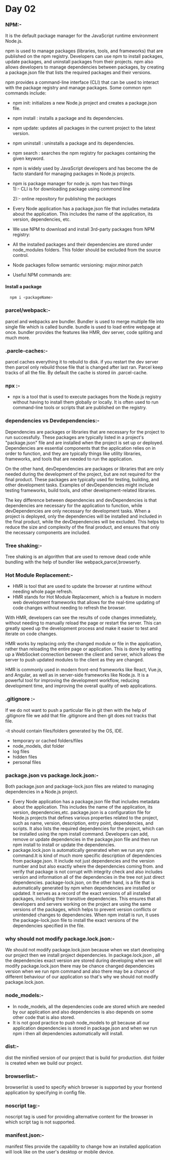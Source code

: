 
# Day 02 

### NPM:- 
It is the default package manager for the JavaScript runtime environment Node.js.

npm is used to manage packages (libraries, tools, and frameworks) that are published on the npm registry. Developers can use npm to install packages, update packages, and uninstall packages from their projects. npm also allows developers to manage dependencies between packages, by creating a package.json file that lists the required packages and their versions.

npm provides a command-line interface (CLI) that can be used to interact with the package registry and manage packages. Some common npm commands include:

- npm init: initializes a new Node.js project and creates a package.json file.
- npm install <package>: installs a package and its dependencies.
- npm update: updates all packages in the current project to the latest version.
- npm uninstall <package>: uninstalls a package and its dependencies.
- npm search <keyword>: searches the npm registry for packages containing the given keyword.
- npm is widely used by JavaScript developers and has become the de facto standard for managing packages in Node.js projects.
- npm is package manager for node js. npm has two things  
    1):- CLI is for downloading package using commond line

    2):- online repository for publishing the packages 
- Every Node application has a package.json file that includes metadata about the
application. This includes the name of the application, its version, dependencies,
etc.
- We use NPM to download and install 3rd-party packages from NPM registry:
- All the installed packages and their dependencies are stored under
node_modules folders. This folder should be excluded from the source control.
- Node packages follow semantic versioning: major.minor.patch
- Useful NPM commands are:






#### Install a package 

```bash
  npm i <packageName>
```
### parcel/webpack:-

parcel and webpacks are bundler. Bundler is used to merge multiple file into single
file which is called bundle. bundle is used to load entire webpage at once. bundler
provides the features like HMR, dev server, code spliting and much more.

### .parcle-caches:-

parcel caches everything it to rebuild to disk. if you restart the dev server then parcel 
only rebuild those file that is changed after last ran. Parcel keep tracks of all the file. 
By default the cache is stored iin .parcel-cache.

### npx :-

- npx is a tool that is used to execute packages from the Node.js registry without having to install them globally or locally. It is often used to run command-line tools or scripts that are published on the registry.

### dependencies vs Devdependencies:-

Dependencies are packages or libraries that are necessary for the project to run successfully. These packages are typically listed in a project's "package.json" file and are installed when the project is set up or deployed. Dependencies are essential components that the application relies on in order to function, and they are typically things like utility libraries, frameworks, and tools that are needed to run the application.

On the other hand, devDependencies are packages or libraries that are only needed during the development of the project, but are not required for the final product. These packages are typically used for testing, building, and other development tasks. Examples of devDependencies might include testing frameworks, build tools, and other development-related libraries.

The key difference between dependencies and devDependencies is that dependencies are necessary for the application to function, while devDependencies are only necessary for development tasks. When a project is deployed, only the dependencies will be installed and included in the final product, while the devDependencies will be excluded. This helps to reduce the size and complexity of the final product, and ensures that only the necessary components are included.

### Tree shaking:-

Tree shaking is an algorithm that are used to remove dead code while bundling with
the help of bundler like webpack,parcel,browserfy. 

### Hot Module Replacement:-

- HMR is tool that are used to update the browser at runtime without needing whole 
page refresh.
- HMR stands for Hot Module Replacement, which is a feature in modern web development frameworks that allows for the real-time updating of code changes without needing to refresh the browser.

With HMR, developers can see the results of code changes immediately, without needing to manually reload the page or restart the server. This can greatly speed up the development process and make it easier to test and iterate on code changes.

HMR works by replacing only the changed module or file in the application, rather than reloading the entire page or application. This is done by setting up a WebSocket connection between the client and server, which allows the server to push updated modules to the client as they are changed.

HMR is commonly used in modern front-end frameworks like React, Vue.js, and Angular, as well as in server-side frameworks like Node.js. It is a powerful tool for improving the development workflow, reducing development time, and improving the overall quality of web applications.

### .gitignore :- 

If we do not want to push a particular file in git then with the help of .gitignore
file we add that file .gitignore and then git does not tracks that file.

-it should contain files/folders generated by the OS, IDE.

- temporary or cached folders/files
- node_models, dist folder
- log files
- hidden files
- personal files

### package.json vs package.lock.json:-
 Both package.json and package-lock.json files are related to managing dependencies in a Node.js project.

- Every Node application has a package.json file that includes metadata about the application. This includes the name of the application, its version, dependencies,etc. 
   package.json is a configuration file for Node.js projects that defines various properties related to the project, such as name, version, description, entry point, dependencies, and scripts. It also lists the required dependencies for the project, which can be installed using the npm install command. Developers can add, remove or update dependencies in the package.json file and then run npm install to install or update the dependencies.
- package.lock.json is automatically generated when we run any npm command.It is kind of much more specific description of dependencies from package.json. It include not just dependencies and the version number and but also exactly where the dependencies coming from. and verify that package is not corrupt with integrity check and also includes version and information all of the dependencies in the tree not just direct dependencies.
    package-lock.json, on the other hand, is a file that is automatically generated by npm when dependencies are installed or updated. It serves as a record of the exact versions of all installed packages, including their transitive dependencies. This ensures that all developers and servers working on the project are using the same versions of the packages, which helps to prevent version conflicts or unintended changes to dependencies. When npm install is run, it uses the package-lock.json file to install the exact versions of the dependencies specified in the file.

### why should not modify package.lock.json:-

We should not modify package.lock.json because when we start developing our project
then we install project dependencies. In package.lock.json , all the dependencies
exact version are stored during developing when we will modify package.lock.json
there may be chance changed dependencies version when we run npm command and also
there may be a chance of different behaviour of our application so that's why 
we should not modify package.lock.json.

### node_models:-

- In node_models, all the dependencies code are stored which are needed by our application and also dependencies is also depends on some other code that is also stored. 
- It is not good practice to push node_models to git because all our application dependencies is stored in package.json and when we run npm i then all dependencies automatically will install.

### dist:-

dist the minified version of our project that is build for production. dist folder 
is created when we build our project.

### browserlist:-

browserlist is used to specify which browser is supported by your frontend application
by specifying in config file.

### noscript tag:-

noscript tag is used for providing alternative content for the browser in which
script tag is not supported. 

### manifest.json:-

manifest files provide the capability to change how an installed application will look like on the user's desktop or mobile device.
